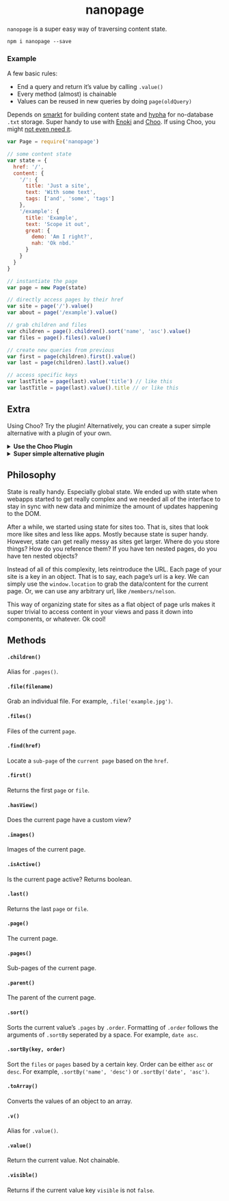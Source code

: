 <h1 align="center">nanopage</h1>

`nanopage` is a super easy way of traversing content state.

```
npm i nanopage --save
```

### Example

A few basic rules:

- End a query and return it’s value by calling `.value()`
- Every method (almost) is chainable
- Values can be reused in new queries by doing `page(oldQuery)`

Depends on [smarkt](https://github.com/jondashkyle/smarkt) for building content state and [hypha](https://github.com/jondashkyle/hypha) for no-database `.txt` storage. Super handy to use with [Enoki](https://github.com/enokidotsite/enoki) and [Choo](https://github.com/choojs/choo). If using Choo, you might [not even need it](#extra).

```js
var Page = require('nanopage')

// some content state
var state = {
  href: '/',
  content: {
    '/': {
      title: 'Just a site',
      text: 'With some text',
      tags: ['and', 'some', 'tags']
    },
    '/example': {
      title: 'Example',
      text: 'Scope it out',
      great: {
        demo: 'Am I right?',
        nah: 'Ok nbd.'
      }
    }
  }
}

// instantiate the page
var page = new Page(state)

// directly access pages by their href
var site = page('/').value()
var about = page('/example').value()

// grab children and files
var children = page().children().sort('name', 'asc').value()
var files = page().files().value()

// create new queries from previous
var first = page(children).first().value()
var last = page(children).last().value()

// access specific keys
var lastTitle = page(last).value('title') // like this
var lastTitle = page(last).value().title // or like this
```

## Extra

Using Choo? Try the plugin! Alternatively, you can create a super simple alternative with a plugin of your own.

<details><summary><b>Use the Choo Plugin</b></summary>

```js
var html = require('choo/html')
var choo = require('choo')
var app = choo()

app.use(require('nanopage/choo'))

app.route('*', function (state, emit) {
  return html`
    <body>${state.page().value('title')}</body>
  `
})

if (module.parent) module.exports = app
else app.mount('body')
```
</details>

<details><summary><b>Super simple alternative plugin</b></summary>

```js
app.use(function (state, emitter) {
  state.page = function (key) {
    key = key || (state.href || '/')
    return state.content[key]
  }
})
```
</details>

## Philosophy

State is really handy. Especially global state. We ended up with state when webapps started to get really complex and we needed all of the interface to stay in sync with new data and minimize the amount of updates happening to the DOM.

After a while, we started using state for sites too. That is, sites that look more like sites and less like apps. Mostly because state is super handy. However, state can get really messy as sites get larger. Where do you store things? How do you reference them? If you have ten nested pages, do you have ten nested objects?

Instead of all of this complexity, lets reintroduce the URL. Each page of your site is a key in an object. That is to say, each page’s url is a key. We can simply use the `window.location` to grab the data/content for the current page. Or, we can use any arbitrary url, like `/members/nelson`.

This way of organizing state for sites as a flat object of page urls makes it super trivial to access content in your views and pass it down into components, or whatever. Ok cool!

## Methods

#### `.children()`

Alias for `.pages()`.

#### `.file(filename)`

Grab an individual file. For example, `.file('example.jpg')`.

#### `.files()`

Files of the current `page`.

#### `.find(href)`

Locate a `sub-page` of the `current page` based on the `href`.

#### `.first()`

Returns the first `page` or `file`.

#### `.hasView()`

Does the current page have a custom view?

#### `.images()`

Images of the current page.

#### `.isActive()`

Is the current page active? Returns boolean.

#### `.last()`

Returns the last `page` or `file`.

#### `.page()`

The current page.

#### `.pages()`

Sub-pages of the current page.

#### `.parent()`

The parent of the current page.

#### `.sort()`

Sorts the current value’s `.pages` by `.order`. Formatting of `.order` follows the arguments of `.sortBy` seperated by a space. For example, `date asc`.

#### `.sortBy(key, order)`

Sort the `files` or `pages` based by a certain key. Order can be either `asc` or `desc`. For example, `.sortBy('name', 'desc')` or  `.sortBy('date', 'asc')`.

#### `.toArray()`

Converts the values of an object to an array.

#### `.v()`

Alias for `.value()`.

#### `.value()`

Return the current value. Not chainable.

#### `.visible()`

Returns if the current value key `visible` is not `false`.
</details>
